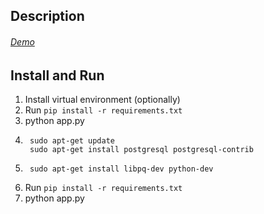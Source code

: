 ## Description

###### [Demo](https://t.me/gameSecretHitler_bot)

## Install and Run
1) Install virtual environment (optionally)
2) Run `pip install -r requirements.txt`
3) python app.py
2)      sudo apt-get update
        sudo apt-get install postgresql postgresql-contrib
3)      sudo apt-get install libpq-dev python-dev
4) Run `pip install -r requirements.txt`
5) python app.py
